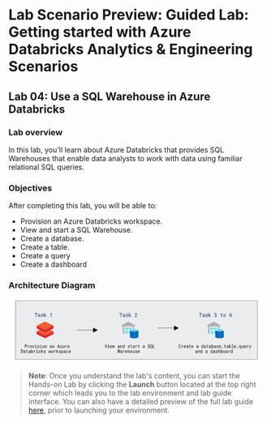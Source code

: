 # Lab Scenario Preview: Guided Lab: Getting started with Azure Databricks Analytics & Engineering Scenarios

## Lab 04: Use a SQL Warehouse in Azure Databricks

### Lab overview

In this lab, you'll learn about Azure Databricks that provides SQL Warehouses that enable data analysts to work with data using familiar relational SQL queries.

### Objectives

After completing this lab, you will be able to:

 - Provision an Azure Databricks workspace.
 - View and start a SQL Warehouse.
 - Create a database.
 - Create a table.
 - Create a query
 - Create a dashboard

### Architecture Diagram

   ![Azure portal with a cloud shell pane](./media/lab04-databricks.png)

>**Note**: Once you understand the lab's content, you can start the Hands-on Lab by clicking the **Launch** button located at the top right corner which leads you to the lab environment and lab guide interface. You can also have a detailed preview of the full lab guide [here](https://experience.cloudlabs.ai/#/labguidepreview/0f11a608-c9de-49ad-81a9-2f47e8fb7c90), prior to launching your environment.
